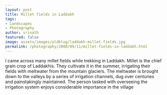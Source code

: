 ```yaml
---
layout: post
title: Millet fields in Laddakh
tags:
- Landscapes
- Photography
author: srinath
featured: false
image: assets/images/oldblog/laddakh-millet-fields.jpg
permalink: /photography/2008/09/11/millet-fields-in-laddakh.html
---
```

I came across many millet fields while trekking in Laddakh. Millet is the chief grain crop 
of Laddakhis. They cultivate it in the summer, irrigating their fields with meltwater from
the mountain glaciers. The meltwater is brought down to the valleys by a series of irrigation
channels, dug over centuries and painstakingly maintained. The person tasked with overseeing
the irrigation system enjoys considerable importance in the village
